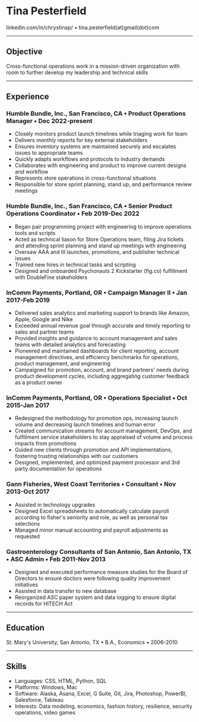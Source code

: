 # Tina Pesterfield

linkedin.com/in/chrystinap/ • tina.pesterfield(at)gmail(dot)com

---

## Objective
Cross-functional operations work in a mission-driven organization with room to further develop my leadership and technical skills

---

## Experience
### Humble Bundle, Inc., San Francisco, CA • Product Operations Manager • Dec 2022-present
* Closely monitors product launch timelines while triaging work for team
* Delivers monthly reports for key external stakeholders
* Ensures inventory systems are maintained securely and escalates issues to appropriate teams
* Quickly adapts workflows and protocols to industry demands
* Collaborates with engineering and product to improve current designs and workflow  
* Represents store operations in cross-functional situations
* Responsible for store sprint planning, stand up, and performance review meetings
  
### Humble Bundle, Inc., San Francisco, CA • Senior Product Operations Coordinator • Feb 2019-Dec 2022
* Began pair programming project with engineering to improve operations tools and scripts
* Acted as technical liason for Store Operations team, filing Jira tickets and attending sprint planning and stand up meetings with engineering
* Oversaw AAA and III launches, promotions, and publisher technical issues
* Trained new hires in technical tasks and scripting
* Designed and onboarded Psychonauts 2 Kickstarter (fig.co) fulfillment with DoubleFine stakeholders

### InComm Payments, Portland, OR • Campaign Manager II • Jan 2017-Feb 2019
* Delivered sales analytics and marketing support to brands like Amazon, Apple, Google and Nike
* Exceeded annual revenue goal through accurate and timely reporting to sales and partner teams
* Provided insights and guidance to account management and sales teams with detailed analytics and forecasting
* Pioneered and maintained dashboards for client reporting, account management directives, and efficiency benchmarks for operations, product management, and engineering
* Campaigned for promotion, account, and brand partners' needs during product development cycles, including aggregating customer feedback as a product owner

### InComm Payments, Portland, OR • Operations Specialist • Oct 2015-Jan 2017
* Redesigned the methodology for promotion ops, increasing launch volume and decreasing launch timelines and human error
* Created communication streams for account management, DevOps, and fulfillment service stakeholders to stay appraised of volume and process impacts from promotions
* Guided new clients through promotion and API implementations, fostering trusting relationships with our customers
* Designed, implemented, and optimized payment processor and 3rd party documentation for operations

### Gann Fisheries, West Coast Territories • Consultant • Nov 2013-Oct 2017
* Assisted in technology upgrades
* Designed Excel spreadsheets to automatically calculate payroll according to fisher's seniority and role, as well as personal tax selections
* Managed minor manual accounting and payroll adjustments as requested

### Gastroenterology Consultants of San Antonio, San Antonio, TX • ASC Admin • Feb 2011-Nov 2013
* Designed and executed performance measure studies for the Board of Directors to ensure doctors were following quality improvement initiatives
* Assisted in data transfer to new database
* Reorganized ASC paper system and data logging to ensure digital records for HITECH Act

---

## Education
St. Mary's University, San Antonio, TX • B.A., Economics • 2006-2010

---

## Skills
* Languages: CSS, HTML, Python, SQL
* Platforms: Windows, Mac
* Software: Alaska, Asana, Excel, G Suite, Git, Jira, Photoshop, PowerBI, Salesforce, Tableau
* Interests: Data modeling, economics, fashion history, resilience, security operations, video games
